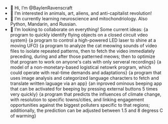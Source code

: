 - 👋 Hi, I’m @BaylenRavenscraft
- 👀 I’m interested in animals, art, aliens, and anti-capitalist revolution! 
- 🌱 I’m currently learning neuroscience and mitochondriology. Also Python, Mandarin, and Russian.
- 💞️ I’m looking to collaborate on everything! Some current ideas: {a program to quickly identify flying objects on a closed circuit vdeo system} {a program to control a high-powered LED laser to shine at a moving UFO} {a program to analyze the cat meowing sounds of video files to isolate repeated patterns, then to fetch the video immediately preceding, during and after those patterned meows; then to optimize that program to work on anyone's cats with only serveral recordings} {a model of a non-monetary-based logistical netowrk program, which could operate with real-time demands and adaptations} {a program that uses image analysis and categorized language characters to fetch and translate written laguage via an app} {an inproved ominous beeping app that can be activated for beeping by pressing external buttons 5 times very quickly} {a program that predicts the influences of climate change, with resolution to specific towns/cities, and linking engagement opportunities against the biggest polluters specific to that regions; additionally, the prediction can be adjusted between 1.5 and 8 degress C of warming}   

<!---
BaylenRavenscraft/BaylenRavenscraft is a ✨ special ✨ repository because its `README.md` (this file) appears on your GitHub profile.
You can click the Preview link to take a look at your changes.
--->
